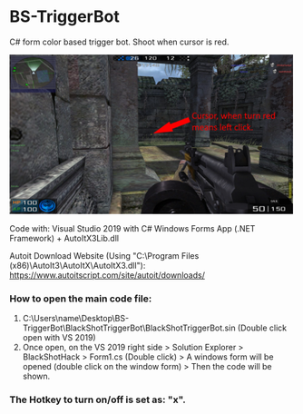 # BS-TriggerBot
 C# form color based trigger bot. Shoot when cursor is red.

<img src="github_images/CursorDemo1.jpg" width="500">

Code with: Visual Studio 2019 with C# Windows Forms App (.NET Framework) + AutoItX3Lib.dll 

Autoit Download Website (Using "C:\Program Files (x86)\AutoIt3\AutoItX\AutoItX3.dll"): https://www.autoitscript.com/site/autoit/downloads/

### How to open the main code file: 
1) C:\Users\name\Desktop\BS-TriggerBot\BlackShotTriggerBot\BlackShotTriggerBot.sin (Double click open with VS 2019)
2) Once open, on the VS 2019 right side > Solution Explorer > BlackShotHack > Form1.cs (Double click) > A windows form will be opened (double click on the window form) > Then the code will be shown.

### The Hotkey to turn on/off is set as: "x".
